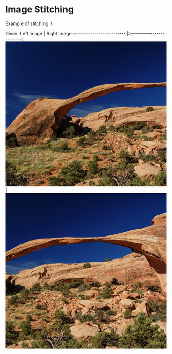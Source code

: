 # Image Stitching


Example of stitching: \

Given:
Left Image            |  Right Image
:-------------------------:|:-------------------------:
![](image3_assignment1a.jpg)  |  ![](image3_assignment1b.jpg)



